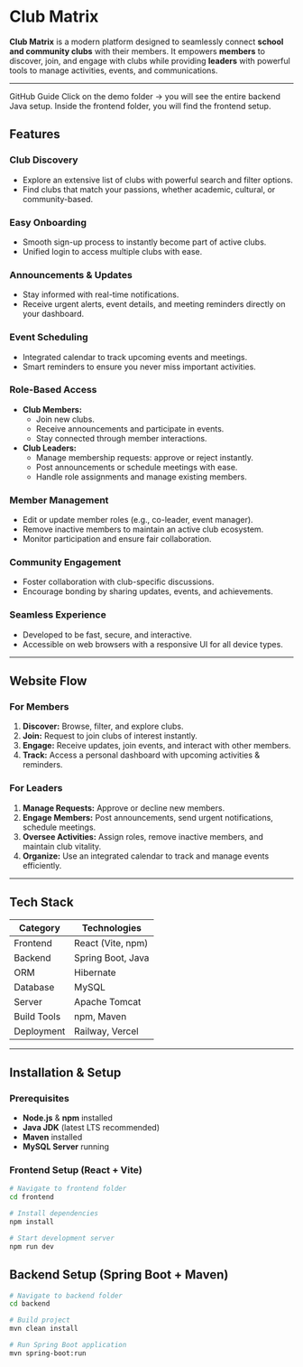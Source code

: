 #  Club Matrix

**Club Matrix** is a modern platform designed to seamlessly connect **school and community clubs** with their members. It empowers **members** to discover, join, and engage with clubs while providing **leaders** with powerful tools to manage activities, events, and communications.

***
GitHub Guide
Click on the demo folder → you will see the entire backend Java setup.
Inside the frontend folder, you will find the frontend setup.

##  Features

###  Club Discovery
- Explore an extensive list of clubs with powerful search and filter options.
- Find clubs that match your passions, whether academic, cultural, or community-based.

### Easy Onboarding
- Smooth sign-up process to instantly become part of active clubs.
- Unified login to access multiple clubs with ease.

###  Announcements & Updates
- Stay informed with real-time notifications.
- Receive urgent alerts, event details, and meeting reminders directly on your dashboard.

###  Event Scheduling
- Integrated calendar to track upcoming events and meetings.
- Smart reminders to ensure you never miss important activities.

###  Role-Based Access
- **Club Members:**
  - Join new clubs.
  - Receive announcements and participate in events.
  - Stay connected through member interactions.
- **Club Leaders:**
  - Manage membership requests: approve or reject instantly.
  - Post announcements or schedule meetings with ease.
  - Handle role assignments and manage existing members.

###  Member Management
- Edit or update member roles (e.g., co-leader, event manager).
- Remove inactive members to maintain an active club ecosystem.
- Monitor participation and ensure fair collaboration.

###  Community Engagement
- Foster collaboration with club-specific discussions.
- Encourage bonding by sharing updates, events, and achievements.

###  Seamless Experience
- Developed to be fast, secure, and interactive.
- Accessible on web browsers with a responsive UI for all device types.

***

##  Website Flow

### For Members
1. **Discover:** Browse, filter, and explore clubs.
2. **Join:** Request to join clubs of interest instantly.
3. **Engage:** Receive updates, join events, and interact with other members.
4. **Track:** Access a personal dashboard with upcoming activities & reminders.

### For Leaders
1. **Manage Requests:** Approve or decline new members.
2. **Engage Members:** Post announcements, send urgent notifications, schedule meetings.
3. **Oversee Activities:** Assign roles, remove inactive members, and maintain club vitality.
4. **Organize:** Use an integrated calendar to track and manage events efficiently.

***

## Tech Stack

| Category   | Technologies          |
|------------|----------------------|
| Frontend   | React (Vite, npm)    |
| Backend    | Spring Boot, Java    |
| ORM        | Hibernate            |
| Database   | MySQL                |
| Server     | Apache Tomcat        |
| Build Tools| npm, Maven           |
| Deployment | Railway, Vercel      |

***

##  Installation & Setup

### Prerequisites
- **Node.js** & **npm** installed
- **Java JDK** (latest LTS recommended)
- **Maven** installed
- **MySQL Server** running

### Frontend Setup (React + Vite)
```bash
# Navigate to frontend folder
cd frontend

# Install dependencies
npm install

# Start development server
npm run dev
```

## Backend Setup (Spring Boot + Maven)

```bash
# Navigate to backend folder
cd backend

# Build project
mvn clean install

# Run Spring Boot application
mvn spring-boot:run
```

